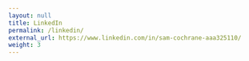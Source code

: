 ```yaml
---
layout: null
title: LinkedIn
permalink: /linkedin/
external_url: https://www.linkedin.com/in/sam-cochrane-aaa325110/
weight: 3
---
```

